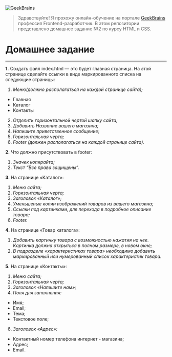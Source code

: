 ![GeekBrains](https://textbroker.ru/upload/client/client/361_1468060939_5780d50be58f9.png "GeekBrains - обучающий портал для программистов")
> Здравствуйте! Я прохожу онлайн-обучение на портале [GeekBrains](https://geekbrains.ru/) профессия
Frontend-разработчик. В этом репозитории представлено домашнее задание №2 по курсу HTML и CSS.
# Домашнее задание

***

**1.** Создать файл index.html — это будет главная страница. На этой странице сделайте ссылки в
виде маркированного списка на следующие страницы:
1. *Меню(должно располагаться на каждой странице сайта);*
* Главная
* Каталог
* Контакты
2. *Отделить горизонтальной чертой шапку сайта;*
3. *Добавить Название вашего магазина;*
4. *Напишите приветственное сообщение;*
5. *Горизонтальная черта;*
6. *Footer (должен располагаться на каждой странице сайта).*
 
**2.** Что должно присутствовать в footer:
1. *Значек копирайта;*
2. *Текст “Все права защищены”.*

**3.** На странице «Каталог»:
1. *Меню сайта;*
2. *Горизонтальная черта;*
3. *Заголовок «Каталог»;*
4. *Уменьшеные копии изображений товаров из вашего магазина;*
5. *Ссылки под картинками, для перехода в подробное описание товара;*
6. *Footer.*

**4.** На странице «Товар каталога»: 
1. *Добавить картинку товара с возможностью нажатия на нее. Картинка должна открыться в
полном размере, в новом окне;*
2. *В подразделе «характеристиках товара» необходимо добавить маркированный или
нумерованный список характеристик товара.*

**5.** На странице «Контакты»:
1. *Меню сайта;*
2. *Горизонтальная черта;*
3. *Заголовок «Напишите нам»;*
4. *Поля для заполнения:*
- Имя;
- Email;
- Тема;
- Текстовое поле;
6. *Заголовок «Адрес»:*
- Контактный номер телефона интернет - магазина;
- Адрес;
- Email.
